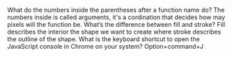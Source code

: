 What do the numbers inside the parentheses after a function name do?
The numbers inside is called arguments, it's a cordination that decides how may pixels will the function be. 
What’s the difference between fill and stroke?
Fill describes the interior the shape we want to create where stroke describes the outline of the shape.
What is the keyboard shortcut to open the JavaScript console in Chrome on your system?
Option+command+J
